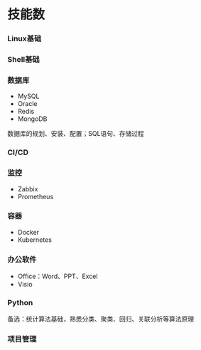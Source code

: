 # 技能数

### Linux基础



### Shell基础



### 数据库

* MySQL
* Oracle
* Redis
* MongoDB

数据库的规划、安装、配置；SQL语句、存储过程



### CI/CD



### 监控

* Zabbix
* Prometheus



### 容器

* Docker
* Kubernetes



### 办公软件

* Office：Word、PPT、Excel
* Visio



### Python

备选：统计算法基础，熟悉分类、聚类、回归、关联分析等算法原理



### 项目管理

